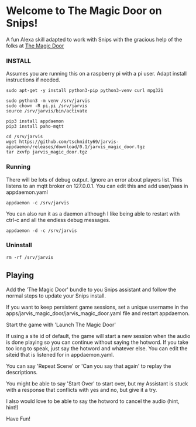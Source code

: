 # Welcome to The Magic Door on Snips!

A fun Alexa skill adapted to work with Snips with the gracious help of
the folks at [The Magic Door](https://www.themagicdoor.org)

### INSTALL

Assumes you are running this on a raspberry pi with a pi user. Adapt
install instructions if needed.
```
sudo apt-get -y install python3-pip python3-venv curl mpg321

sudo python3 -m venv /srv/jarvis
sudo chown -R pi.pi /srv/jarvis
source /srv/jarvis/bin/activate

pip3 install appdaemon
pip3 install paho-mqtt

cd /srv/jarvis
wget https://github.com/tschmidty69/jarvis-appdaemon/releases/download/0.1/jarvis_magic_door.tgz
tar zxvfp jarvis_magic_door.tgz
```

### Running

There will be lots of debug output. Ignore an error about players list. This
listens to an mqtt broker on 127.0.0.1. You can edit this and add user/pass
in appdaemon.yaml

```appdaemon -c /srv/jarvis```

You can also run it as a daemon although I like being able to restart with
ctrl-c and all the endless debug messages.

```appdaemon -d -c /srv/jarvis```

### Uninstall

```rm -rf /srv/jarvis```

## Playing

Add the 'The Magic Door' bundle to you Snips assistant and follow the normal
steps to update your Snips install.

If you want to keep persistent game sessions, set a unique username in the
apps/jarvis_magic_door/jarvis_magic_door.yaml file and restart appdaemon.

Start the game with 'Launch The Magic Door'

If using a site id of default, the game will start a new session when the audio
is done playing so you can continue without saying the hotword. If you take
too long to speak, just say the hotword and whatever else. You can edit the
siteid that is listened for in appdaemon.yaml.

You can say 'Repeat Scene' or 'Can you say that again' to replay the
descriptions.

You might be able to say 'Start Over' to start over, but my Assistant is stuck
with a response that conflicts with yes and no, but give it a try.

I also would love to be able to say the hotword to cancel the audio (hint, hint!)

Have Fun!
